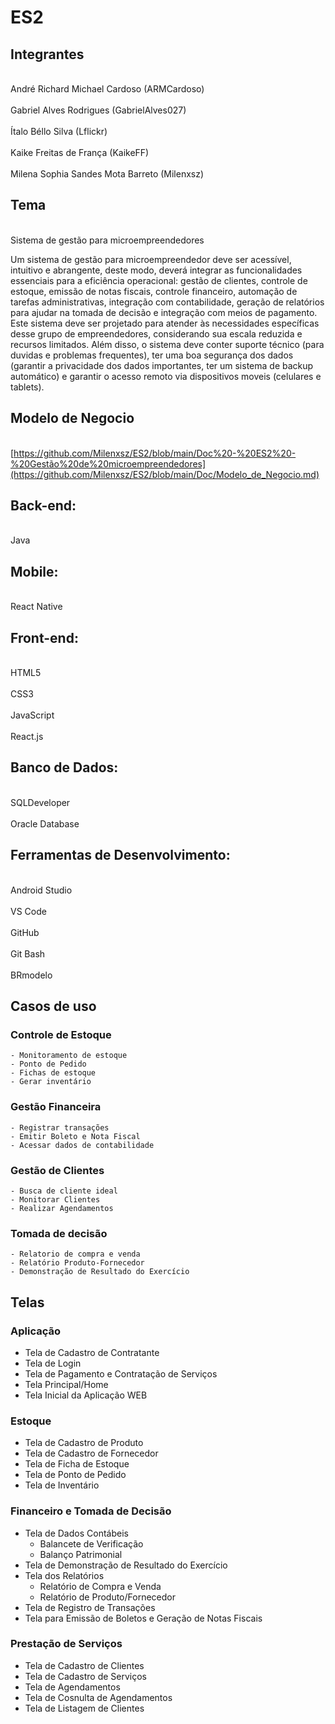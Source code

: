 # ES2
## Integrantes

<br>André Richard Michael Cardoso (ARMCardoso)</br>
<br>Gabriel Alves Rodrigues (GabrielAlves027)</br>
<br>Ítalo Béllo Silva (Lflickr)</br>
<br>Kaike Freitas de França (KaikeFF)</br>
<br>Milena Sophia Sandes Mota Barreto (Milenxsz) </br>

## Tema
<br>Sistema de gestão para microempreendedores

Um sistema de gestão para microempreendedor deve ser acessível, intuitivo e abrangente, deste modo, deverá integrar as funcionalidades essenciais para a eficiência operacional: gestão de clientes, controle de estoque, emissão de notas fiscais, controle financeiro, automação de tarefas administrativas, integração com contabilidade, geração de relatórios para ajudar na tomada de decisão e integração com meios de pagamento.	Este sistema deve ser projetado para atender às necessidades específicas desse grupo de empreendedores, considerando sua escala reduzida e recursos limitados. Além disso, o sistema deve conter suporte técnico (para duvidas e problemas frequentes), ter uma boa segurança dos dados (garantir a privacidade dos dados importantes, ter um sistema de backup automático) e garantir o acesso remoto via dispositivos moveis (celulares e tablets).

## Modelo de Negocio

<br>[https://github.com/Milenxsz/ES2/blob/main/Doc%20-%20ES2%20-%20Gestão%20de%20microempreendedores](https://github.com/Milenxsz/ES2/blob/main/Doc/Modelo_de_Negocio.md)</br>

## Back-end:
<br>Java</br>

## Mobile:
<br>React Native</br>


## Front-end:
<br>HTML5</br>
<br>CSS3</br>
<br>JavaScript</br>
<br>React.js</br>

## Banco de Dados:
<br>SQLDeveloper</br>
<br>Oracle Database</br>

## Ferramentas de Desenvolvimento:
<br>Android Studio</br>
<br>VS Code</br>
<br>GitHub</br>
<br>Git Bash</br>
<br>BRmodelo</br>


## Casos de uso
### Controle de Estoque
	- Monitoramento de estoque
 	- Ponto de Pedido
  	- Fichas de estoque
   	- Gerar inventário 
    	
### Gestão Financeira
	- Registrar transações
	- Emitir Boleto e Nota Fiscal
	- Acessar dados de contabilidade
 
 ### Gestão de Clientes
	- Busca de cliente ideal
 	- Monitorar Clientes
  	- Realizar Agendamentos

  ### Tomada de decisão
  	- Relatorio de compra e venda
   	- Relatório Produto-Fornecedor
 	- Demonstração de Resultado do Exercício

  ## Telas
### Aplicação
  - Tela de Cadastro de Contratante
  - Tela de Login
  - Tela de Pagamento e Contratação de Serviços
  - Tela Principal/Home
  - Tela Inicial da Aplicação WEB
### Estoque
  - Tela de Cadastro de Produto
  - Tela de Cadastro de Fornecedor
  - Tela de Ficha de Estoque
  - Tela de Ponto de Pedido
  - Tela de Inventário
### Financeiro e Tomada de Decisão
  - Tela de Dados Contábeis
    - Balancete de Verificação
    - Balanço Patrimonial
  - Tela de Demonstração de Resultado do Exercício
  - Tela dos Relatórios
    - Relatório de Compra e Venda
    - Relatório de Produto/Fornecedor
  - Tela de Registro de Transações
  - Tela para Emissão de Boletos e Geração de Notas Fiscais
### Prestação de Serviços
  - Tela de Cadastro de Clientes
  - Tela de Cadastro de Serviços
  - Tela de Agendamentos
  - Tela de Cosnulta de Agendamentos
  - Tela de Listagem de Clientes
